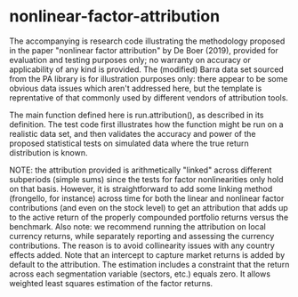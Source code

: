 # nonlinear-factor-attribution
The accompanying is research code illustrating the methodology proposed in the paper "nonlinear factor attribution" by De Boer (2019), 
provided for evaluation and testing purposes only; no warranty on accuracy or applicability of any kind is provided.
The (modified) Barra data set sourced from the PA library is for illustration purposes only: 
there appear to be some obvious data issues which aren't addressed here, 
but the template is reprentative of that commonly used by different vendors of attribution tools.

The main function defined here is run.attribution(), as described in its definition.
The test code first illustrates how the function might be run on a realistic data set,
and then validates the accuracy and power of the proposed statistical tests on simulated data where the true return distribution is known.

NOTE: the attribution provided is arithmetically "linked" across different subperiods (simple sums) since the tests for factor nonlinearities
only hold on that basis. However, it is straightforward to add some linking method (frongello, for instance) across time for both 
the linear and nonlinear factor contributions (and even on the stock level) to get an attribution that adds up to the active return
of the properly compounded portfolio returns versus the benchmark.
Also note: we recommend running the attribution on local currency returns, while separately reporting and assessing the currency contributions.
The reason is to avoid collinearity issues with any country effects added.
Note that an intercept to capture market returns is added by default to the attribution.
The estimation includes a constraint that the return across each segmentation variable (sectors, etc.) equals zero.
It allows weighted least squares estimation of the factor returns.

